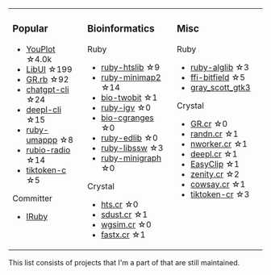 <table><tr><td valign="top">

### Popular

* [YouPlot](https://github.com/red-data-tools/YouPlot) ☆4.0k
* [LibUI](https://github.com/kojix2/LibUI) ☆199
* [GR.rb](https://github.com/red-data-tools/GR.rb) ☆92
* [chatgpt-cli](https://github.com/kojix2/chatgpt-cli) ☆24
* [deepl-cli](https://github.com/kojix2/deepl-cli) ☆15
* [ruby-umappp](https://github.com/kojix2/ruby-umappp) ☆8
* [rubio-radio](https://github.com/kojix2/rubio-radio) ☆14
* [tiktoken-c](https://github.com/kojix2/tiktoken-c) ☆5

Committer

* [IRuby](https://github.com/sciruby/iruby)

</td><td valign="top">

### Bioinformatics

Ruby

* [ruby-htslib](https://github.com/kojix2/ruby-htslib) ☆9
* [ruby-minimap2](https://github.com/kojix2/ruby-minimap2) ☆14
* [bio-twobit](https://github.com/kojix2/bio-twobit) ☆1
* [ruby-igv](https://github.com/kojix2/ruby-igv) ☆0
* [bio-cgranges](https://github.com/kojix2/bio-cgranges) ☆0
* [ruby-edlib](https://github.com/kojix2/ruby-edlib) ☆0
* [ruby-libssw](https://github.com/kojix2/ruby-libssw) ☆3
* [ruby-minigraph](https://github.com/kojix2/ruby-minigraph) ☆0

Crystal

* [hts.cr](https://github.com/kojix2/hts.cr) ☆0
* [sdust.cr](https://github.com/kojix2/sdust.cr) ☆1
* [wgsim.cr](https://github.com/kojix2/wgsim.cr) ☆0
* [fastx.cr](https://github.com/kojix2/fastx.cr) ☆1

</td><td valign="top">

### Misc

Ruby

* [ruby-alglib](https://github.com/kojix2/ruby-alglib) ☆3
* [ffi-bitfield](https://github.com/kojix2/ffi-bitfield) ☆5
* [gray_scott_gtk3](https://github.com/kojix2/gray_scott_gtk3)

Crystal

* [GR.cr](https://github.com/kojix2/GR.cr) ☆0
* [randn.cr](https://github.com/kojix2/randn.cr) ☆1
* [nworker.cr](https://github.com/kojix2/nworkers.cr) ☆1
* [deepl.cr](https://github.com/kojix2/deepl.cr) ☆1
* [EasyClip](https://github.com/kojix2/easyclip) ☆1
* [zenity.cr](https://github.com/kojix2/zenity.cr) ☆2
* [cowsay.cr](https://github.com/kojix2/cowsay.cr) ☆1
* [tiktoken-cr](https://github.com/kojix2/tiktoken-cr) ☆3

</td><td valign="top">

</tr></table>

This list consists of projects that I'm a part of that are still maintained.  

